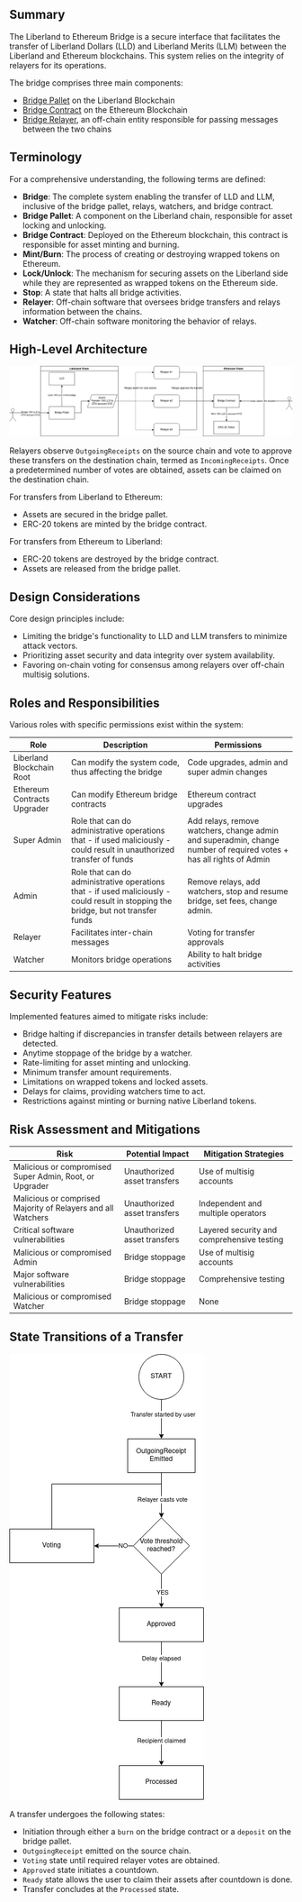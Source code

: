 ## Summary

The Liberland to Ethereum Bridge is a secure interface that facilitates the transfer of Liberland Dollars (LLD) and Liberland Merits (LLM) between the Liberland and Ethereum blockchains. This system relies on the integrity of relayers for its operations.

The bridge comprises three main components:
- [Bridge Pallet](https://github.com/liberland/liberland_substrate/tree/develop/substrate/frame/federated-bridge) on the Liberland Blockchain
- [Bridge Contract](https://github.com/liberland/liberland_substrate/tree/develop/substrate/eth-bridge/contracts) on the Ethereum Blockchain
- [Bridge Relayer](https://github.com/liberland/bridge_relay), an off-chain entity responsible for passing messages between the two chains

## Terminology

For a comprehensive understanding, the following terms are defined:
- **Bridge**: The complete system enabling the transfer of LLD and LLM, inclusive of the bridge pallet, relays, watchers, and bridge contract.
- **Bridge Pallet**: A component on the Liberland chain, responsible for asset locking and unlocking.
- **Bridge Contract**: Deployed on the Ethereum blockchain, this contract is responsible for asset minting and burning.
- **Mint/Burn**: The process of creating or destroying wrapped tokens on Ethereum.
- **Lock/Unlock**: The mechanism for securing assets on the Liberland side while they are represented as wrapped tokens on the Ethereum side.
- **Stop**: A state that halts all bridge activities.
- **Relayer**: Off-chain software that oversees bridge transfers and relays information between the chains.
- **Watcher**: Off-chain software monitoring the behavior of relays.

## High-Level Architecture

![High-level architecture](../media/bridge-transfer-high-level.png)

Relayers observe `OutgoingReceipts` on the source chain and vote to approve these transfers on the destination chain, termed as `IncomingReceipts`. Once a predetermined number of votes are obtained, assets can be claimed on the destination chain.

For transfers from Liberland to Ethereum:
- Assets are secured in the bridge pallet.
- ERC-20 tokens are minted by the bridge contract.

For transfers from Ethereum to Liberland:
- ERC-20 tokens are destroyed by the bridge contract.
- Assets are released from the bridge pallet.

## Design Considerations

Core design principles include:
- Limiting the bridge's functionality to LLD and LLM transfers to minimize attack vectors.
- Prioritizing asset security and data integrity over system availability.
- Favoring on-chain voting for consensus among relayers over off-chain multisig solutions.

## Roles and Responsibilities

Various roles with specific permissions exist within the system:

| Role                        | Description                                           | Permissions                                                                   |
| --------------------------- | ----------------------------------------------------- | ----------------------------------------------------------------------------- |
| Liberland Blockchain Root   | Can modify the system code, thus affecting the bridge | Code upgrades, admin and super admin changes                                  |
| Ethereum Contracts Upgrader | Can modify Ethereum bridge contracts                  | Ethereum contract upgrades                                                    |
| Super Admin | Role that can do administrative operations that - if used maliciously - could result in unauthorized transfer of funds | Add relays, remove watchers, change admin and superadmin, change number of required votes + has all rights of Admin |
| Admin | Role that can do administrative operations that - if used maliciously - could result in stopping the bridge, but not transfer funds | Remove relays, add watchers, stop and resume bridge, set fees, change admin. |
| Relayer                     | Facilitates inter-chain messages                      | Voting for transfer approvals                                                 |
| Watcher                     | Monitors bridge operations                            | Ability to halt bridge activities                                             |

## Security Features

Implemented features aimed to mitigate risks include:
- Bridge halting if discrepancies in transfer details between relayers are detected.
- Anytime stoppage of the bridge by a watcher.
- Rate-limiting for asset minting and unlocking.
- Minimum transfer amount requirements.
- Limitations on wrapped tokens and locked assets.
- Delays for claims, providing watchers time to act.
- Restrictions against minting or burning native Liberland tokens.

## Risk Assessment and Mitigations

| Risk                                                    | Potential Impact             | Mitigation Strategies                      |
| ------------------------------------------------------- | ---------------------------- | ------------------------------------------ |
| Malicious or compromised Super Admin, Root, or Upgrader | Unauthorized asset transfers | Use of multisig accounts                   |
| Malicious or comprised Majority of Relayers and all Watchers | Unauthorized asset transfers | Independent and multiple operators    |
| Critical software vulnerabilities                       | Unauthorized asset transfers | Layered security and comprehensive testing |
| Malicious or compromised Admin                          | Bridge stoppage              | Use of multisig accounts                   |
| Major software vulnerabilities                          | Bridge stoppage              | Comprehensive testing                      |
| Malicious or compromised Watcher                        | Bridge stoppage              | None                                       |

## State Transitions of a Transfer

![Transfer states](../media/bridge-transfer-states.png)

A transfer undergoes the following states:
- Initiation through either a `burn` on the bridge contract or a `deposit` on the bridge pallet.
- `OutgoingReceipt` emitted on the source chain.
- `Voting` state until required relayer votes are obtained.
- `Approved` state initiates a countdown.
- `Ready` state allows the user to claim their assets after countdown is done.
- Transfer concludes at the `Processed` state.
